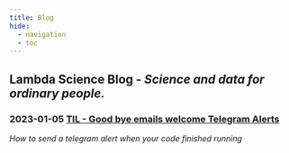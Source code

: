 ```yaml
---
title: Blog
hide:
  - navigation
  - toc
---
```


<style>
.md-main__inner {
  max-width: 850px;
}
</style>

## Lambda Science Blog - _Science and data for ordinary people._

### 2023-01-05 [TIL - Good bye emails welcome Telegram Alerts](posts/telegram-bot.md)

_How to send a telegram alert when your code finished running_
